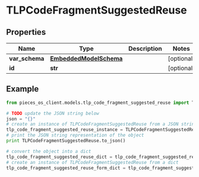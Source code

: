 # TLPCodeFragmentSuggestedReuse


## Properties

Name | Type | Description | Notes
------------ | ------------- | ------------- | -------------
**var_schema** | [**EmbeddedModelSchema**](EmbeddedModelSchema) |  | [optional] 
**id** | **str** |  | [optional] 

## Example

```python
from pieces_os_client.models.tlp_code_fragment_suggested_reuse import TLPCodeFragmentSuggestedReuse

# TODO update the JSON string below
json = "{}"
# create an instance of TLPCodeFragmentSuggestedReuse from a JSON string
tlp_code_fragment_suggested_reuse_instance = TLPCodeFragmentSuggestedReuse.from_json(json)
# print the JSON string representation of the object
print TLPCodeFragmentSuggestedReuse.to_json()

# convert the object into a dict
tlp_code_fragment_suggested_reuse_dict = tlp_code_fragment_suggested_reuse_instance.to_dict()
# create an instance of TLPCodeFragmentSuggestedReuse from a dict
tlp_code_fragment_suggested_reuse_form_dict = tlp_code_fragment_suggested_reuse.from_dict(tlp_code_fragment_suggested_reuse_dict)
```



